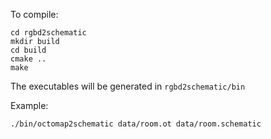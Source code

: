 To compile:    
    
    cd rgbd2schematic
    mkdir build
    cd build
    cmake ..
    make

The executables will be generated in `rgbd2schematic/bin`

Example:

    ./bin/octomap2schematic data/room.ot data/room.schematic
   
